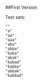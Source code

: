 ##First Version

Test sets:
```
""
"a"
"aa"
"aaa"
"aba"
"abba"
"kaba"
"abak"
"kabad"
"kabba"
"abbak"
"kabbad"
```
